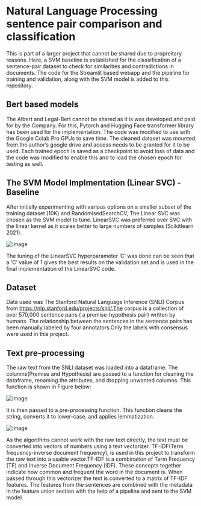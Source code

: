 # Natural Language Processing sentence pair comparison and classification 
This is part of a larger project that cannot be shared due to propreitary reasons. Here, a SVM baseline is established for the classification of a sentence-pair dataset to check for similarities and contradictions in documents. The code for the Streamlit based webapp and the pipeline for training and validation, along with the SVM model is added to this repository.

## Bert based models

The Albert and Legal-Bert cannot be shared as it is was developed and paid for by the Company. For this, Pytorch and Hugging Face transformer library has been used for the implementation. The
code was modified to use with the Google Colab Pro GPUs to save time. The cleaned dataset was mounted from the author’s google drive and access needs to be granted for it to be used. Each trained epoch is saved as a checkpoint to avoid loss of data and the code was modified to enable this and to load the chosen epoch for testing as well. 

## The SVM Model Implmentation (Linear SVC) - Baseline

After initially experimenting with various options on a smaller subset of the training dataset (10K)
and RandomisedSearchCV, The Linear SVC was chosen as the SVM model to tune. LinearSVC was preferred over SVC with the linear kernel as it scales better to large numbers of samples
(Scikitlearn 2021).

![image](https://github.com/Surya-LR/NaturalLanguageProcessing_SVM_Baseline/assets/77691667/a39f8ddf-4d31-4428-ada5-39a9fc0b58f7)

The tuning of the LinearSVC hyperparameter ’C’ was done can be seen that a ‘C’ value of 1 gives the best results on the validation set and is
used in the final implementation of the LinearSVC code.

## Dataset
Data used was The Stanford Natural Language Inference (SNLI) Corpus from https://nlp.stanford.edu/projects/snli/.The corpus is a collection of
over 570,000 sentence pairs ( a premise-hypothesis pair) written by humans. The relationship
between the sentences in the sentence pairs has been manually labeled by four annotators.Only the labels with consensus were used
in this project.

## Text pre-processing

The raw text from the SNLI dataset was loaded into a dataframe. The columns(Premise and Hypothesis) are passed to a function for cleaning the dataframe, renaming the attributes, and
dropping unwanted columns. This function is shown in Figure below:

![image](https://github.com/Surya-LR/NaturalLanguageProcessing_SVM_Baseline/assets/77691667/55db6317-f3db-4399-ad7e-d7654a0a4c2f)


It is then passed to a pre-processing function. This function cleans the string, converts it to lower-case, and applies
lemmatization.

![image](https://github.com/Surya-LR/NaturalLanguageProcessing_SVM_Baseline/assets/77691667/86380f6c-11df-46ef-90fe-615056920e19)


As the algorithms cannot work with the raw text directly, the text must be converted into vectors of numbers using a text vectorizer. TF-IDF(Term frequency-inverse document frequency),
is used in this project to transform the raw text into a usable vector.TF-IDF is a combination of Term Frequency (TF) and Inverse Document Frequency (IDF). These concepts together indicate
how common and frequent the word in the document is. When passed through this vectorizer the text is converted to a matrix of TF-IDF features. The features from the sentences are combined with the metadata in the feature union section
with the help of a pipeline and sent to the SVM model. 






